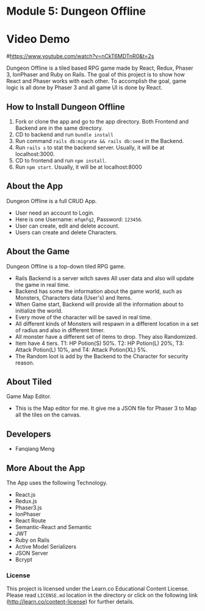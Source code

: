 # Module 5: Dungeon Offline
# Video Demo
#https://www.youtube.com/watch?v=nCkT6MDTnR0&t=2s

Dungeon Offline is a tiled based RPG game made by React, Redux, Phaser 3, IonPhaser and Ruby on Rails. The goal of this project is to show how React and Phaser works with each other. To accomplish the goal, game logic is all done by Phaser 3 and all game UI is done by React.


## How to Install Dungeon Offline
1. Fork or clone the app and go to the app directory. Both Frontend and Backend are in the same directory.
2. CD to backend and run `bundle install`
3. Run command `rails db:migrate && rails db:seed` in the Backend.
4. Run `rails s` to stat the backend server. Usually, it will be at localhost:3000.
5. CD to frontend and run `npm install`.
6. Run `npm start`. Usually, it will be at localhost:8000

## About the App
Dungeon Offline is a full CRUD App.
* User need an account to Login.
* Here is one Username: `mfqmfq2`, Password: `123456`.
* User can create, edit and delete account.
* Users can create and delete Characters.

## About the Game
Dungeon Offline is a top-down tiled RPG game.
* Rails Backend is a server witch saves All user data and also will update the game in real time.
* Backend has some the information about the game world, such as Monsters, Characters data (User's) and Items.
* When Game start, Backend will provide all the information about to initialize the world.
* Every move of the character will be saved in real time.
* All different kinds of Monsters will respawn in a different location in a set of radius and also in different timer.
* All monster have a different set of items to drop. They also Randomized.
* Item have 4 tiers. T1: HP Potion(S) 50%. T2: HP Potion(L) 20%, T3: Attack Potion(L) 10%, and T4: Attack Potion(XL) 5%.
* The Random loot is add by the Backend to the Character for security reason.

## About Tiled
Game Map Editor.
* This is the Map editor for me. It give me a JSON file for Phaser 3 to Map all the tiles on the canvas.

## Developers
* Fanqiang Meng

## More About the App
The App uses the following Technology.
* React.js
* Redux.js
* Phaser3.js
* IonPhaser
* React Route
* Semantic-React and Semantic
* JWT
* Ruby on Rails
* Active Model Serializers
* JSON Server
* Bcrypt


### License
This project is licensed under the Learn.co Educational Content License. Please read `LICENSE.md` location in the directory or click on the following link (http://learn.co/content-license) for further details.
